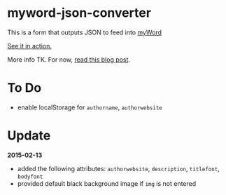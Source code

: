 # myword-json-converter
This is a form that outputs JSON to feed into [myWord](https://github.com/scripting/myWord)

[See it in action.](http://javascript.jeffreykishner.com/myword-json-converter.html)

More info TK. For now, [read this blog post](http://thoughts.jeffreykishner.com/a-simple-form-for-publishing-to-myword-io).

To Do
=====

* enable localStorage for `authorname`, `authorwebsite`

Update
======

**2015-02-13**

* added the following attributes: `authorwebsite`, `description`, `titlefont`, `bodyfont`
* provided default black background image if `img` is not entered
